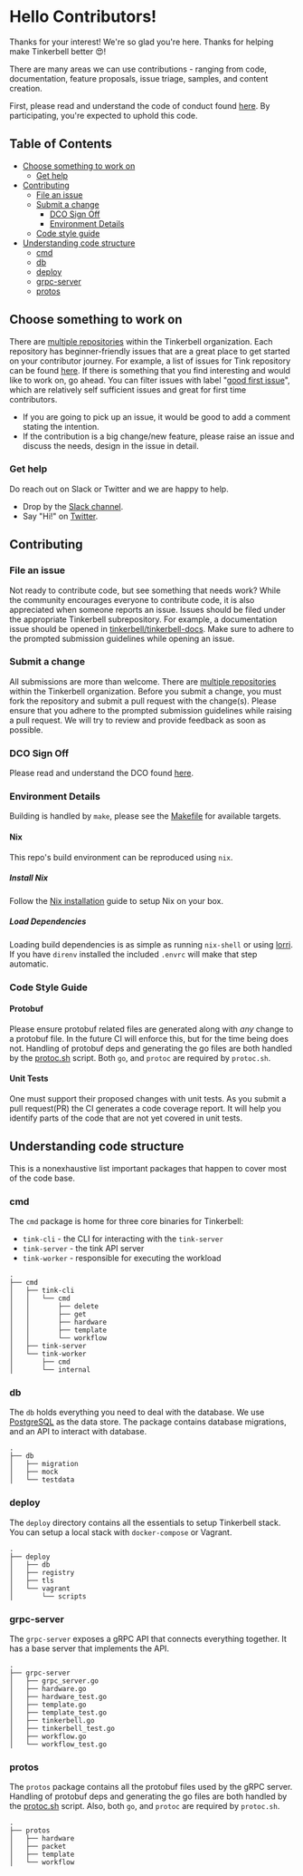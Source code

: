 # Hello Contributors!

Thanks for your interest!
We're so glad you're here.
Thanks for helping make Tinkerbell better 😍!

There are many areas we can use contributions - ranging from code, documentation, feature proposals, issue triage, samples, and content creation.

First, please read and understand the code of conduct found [here](https://github.com/tinkerbell/.github/blob/main/CODE_OF_CONDUCT.md).
By participating, you're expected to uphold this code.

## Table of Contents

-   [Choose something to work on](#choose-something-to-work-on)
    -   [Get help](#get-help)
-   [Contributing](#contributing)
    -   [File an issue](#file-an-issue)
    -   [Submit a change](#submit-a-change)
        -   [DCO Sign Off](#DCO-Sign-Off)
        -   [Environment Details](#Environment-Details)
    -   [Code style guide](#code-style-guide)
-   [Understanding code structure](#understanding-code-structure)
    -   [cmd](#cmd)
    -   [db](#db)
    -   [deploy](#deploy)
    -   [grpc-server](#grpc-server)
    -   [protos](#protos)

## Choose something to work on

There are [multiple repositories](https://github.com/tinkerbell) within the Tinkerbell organization.
Each repository has beginner-friendly issues that are a great place to get started on your contributor journey.
For example, a list of issues for Tink repository can be found [here](https://github.com/tinkerbell/tink/issues).
If there is something that you find interesting and would like to work on, go ahead.
You can filter issues with label "[good first issue](https://github.com/tinkerbell/tink/issues?q=is%3Aopen+is%3Aissue+label%3A%22good+first+issue%22)", which are relatively self sufficient issues and great for first time contributors.

-   If you are going to pick up an issue, it would be good to add a comment stating the intention.
-   If the contribution is a big change/new feature, please raise an issue and discuss the needs, design in the issue in detail.

### Get help

Do reach out on Slack or Twitter and we are happy to help.

-   Drop by the [Slack channel](https://eqix-metal-community.slack.com).
-   Say "Hi!" on [Twitter](https://twitter.com/tinkerbell_oss).

## Contributing

### File an issue

Not ready to contribute code, but see something that needs work?
While the community encourages everyone to contribute code, it is also appreciated when someone reports an issue.
Issues should be filed under the appropriate Tinkerbell subrepository.
For example, a documentation issue should be opened in [tinkerbell/tinkerbell-docs](https://github.com/tinkerbell/tinkerbell-docs/issues).
Make sure to adhere to the prompted submission guidelines while opening an issue.

### Submit a change

All submissions are more than welcome.
There are [multiple repositories](https://github.com/tinkerbell) within the Tinkerbell organization.
Before you submit a change, you must fork the repository and submit a pull request with the change(s).
Please ensure that you adhere to the prompted submission guidelines while raising a pull request.
We will try to review and provide feedback as soon as possible.

### DCO Sign Off

Please read and understand the DCO found [here](docs/DCO.md).

### Environment Details

Building is handled by `make`, please see the [Makefile](Makefile) for available targets.

#### Nix

This repo's build environment can be reproduced using `nix`.

##### Install Nix

Follow the [Nix installation](https://nixos.org/download.html) guide to setup Nix on your box.

##### Load Dependencies

Loading build dependencies is as simple as running `nix-shell` or using [lorri](https://github.com/nix-community/lorri).
If you have `direnv` installed the included `.envrc` will make that step automatic.

### Code Style Guide

#### Protobuf

Please ensure protobuf related files are generated along with _any_ change to a protobuf file.
In the future CI will enforce this, but for the time being does not.
Handling of protobuf deps and generating the go files are both handled by the [protoc.sh](./protos/protoc.sh) script.
Both `go`, and `protoc` are required by `protoc.sh`.

#### Unit Tests

One must support their proposed changes with unit tests.
As you submit a pull request(PR) the CI generates a code coverage report.
It will help you identify parts of the code that are not yet covered in unit tests.

## Understanding code structure

This is a nonexhaustive list important packages that happen to cover most of the code base.

### cmd

The `cmd` package is home for three core binaries for Tinkerbell:

-   `tink-cli` - the CLI for interacting with the `tink-server`
-   `tink-server` - the tink API server
-   `tink-worker` - responsible for executing the workload

```
.
├── cmd
│   ├── tink-cli
│   │   └── cmd
│   │       ├── delete
│   │       ├── get
│   │       ├── hardware
│   │       ├── template
│   │       └── workflow
│   ├── tink-server
│   └── tink-worker
│       ├── cmd
│       └── internal
```

### db

The `db` holds everything you need to deal with the database.
We use [PostgreSQL](https://www.postgresql.org/) as the data store.
The package contains database migrations, and an API to interact with database.

```
.
├── db
│   ├── migration
│   ├── mock
│   └── testdata
```

### deploy

The `deploy` directory contains all the essentials to setup Tinkerbell stack.
You can setup a local stack with `docker-compose` or Vagrant.

```
.
├── deploy
│   ├── db
│   ├── registry
│   ├── tls
│   └── vagrant
│       └── scripts
```

### grpc-server

The `grpc-server` exposes a gRPC API that connects everything together.
It has a base server that implements the API.

```
.
├── grpc-server
│   ├── grpc_server.go
│   ├── hardware.go
│   ├── hardware_test.go
│   ├── template.go
│   ├── template_test.go
│   ├── tinkerbell.go
│   ├── tinkerbell_test.go
│   ├── workflow.go
│   └── workflow_test.go
```

### protos

The `protos` package contains all the protobuf files used by the gRPC server.
Handling of protobuf deps and generating the go files are both handled by the [protoc.sh](./protos/protoc.sh) script.
Also, both `go`, and `protoc` are required by `protoc.sh`.

```
.
├── protos
│   ├── hardware
│   ├── packet
│   ├── template
│   └── workflow
```
